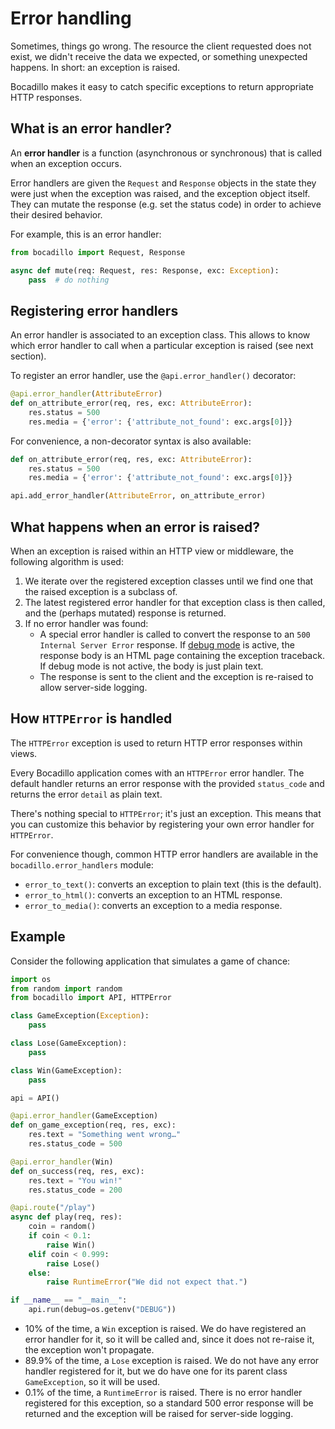 # Error handling

Sometimes, things go wrong. The resource the client requested does not exist, we didn't receive the data we expected, or something unexpected happens. In short: an exception is raised.

Bocadillo makes it easy to catch specific exceptions to return appropriate HTTP responses.

## What is an error handler?

An **error handler** is a function (asynchronous or synchronous) that is called when an exception occurs.

Error handlers are given the `Request` and `Response` objects in the state they were just when the exception was raised, and the exception object itself. They can mutate the response (e.g. set the status code) in order to achieve their desired behavior.

For example, this is an error handler:

```python
from bocadillo import Request, Response

async def mute(req: Request, res: Response, exc: Exception):
    pass  # do nothing
```

## Registering error handlers

An error handler is associated to an exception class. This allows to know which error handler to call when a particular exception is raised (see next section).

To register an error handler, use the `@api.error_handler()` decorator:

```python
@api.error_handler(AttributeError)
def on_attribute_error(req, res, exc: AttributeError):
    res.status = 500
    res.media = {'error': {'attribute_not_found': exc.args[0]}}
```

For convenience, a non-decorator syntax is also available:

```python
def on_attribute_error(req, res, exc: AttributeError):
    res.status = 500
    res.media = {'error': {'attribute_not_found': exc.args[0]}}

api.add_error_handler(AttributeError, on_attribute_error)
```

## What happens when an error is raised?

When an exception is raised within an HTTP view or middleware, the following algorithm is used:

1. We iterate over the registered exception classes until we find one that the raised exception is a subclass of.
2. The latest registered error handler for that exception class is then called, and the (perhaps mutated) response is returned.
3. If no error handler was found:
    - A special error handler is called to convert the response to an `500 Internal Server Error` response. If [debug mode] is active, the response body is an HTML page containing the exception traceback. If debug mode is not active, the body is just plain text.
    - The response is sent to the client and the exception is re-raised to allow server-side logging.

## How `HTTPError` is handled

The `HTTPError` exception is used to return HTTP error responses within views.

Every Bocadillo application comes with an `HTTPError` error handler. The default handler returns an error response with the provided `status_code` and returns the error `detail` as plain text.

There's nothing special to `HTTPError`; it's just an exception. This means that you can customize this behavior by registering your own error handler for `HTTPError`.

For convenience though, common HTTP error handlers are available in the `bocadillo.error_handlers` module:

- `error_to_text()`: converts an exception to plain text (this is the default).
- `error_to_html()`: converts an exception to an HTML response.
- `error_to_media()`: converts an exception to a media response.

## Example

Consider the following application that simulates a game of chance:

```python
import os
from random import random
from bocadillo import API, HTTPError

class GameException(Exception):
    pass

class Lose(GameException):
    pass

class Win(GameException):
    pass

api = API()

@api.error_handler(GameException)
def on_game_exception(req, res, exc):
    res.text = "Something went wrong…"
    res.status_code = 500

@api.error_handler(Win)
def on_success(req, res, exc):
    res.text = "You win!"
    res.status_code = 200

@api.route("/play")
async def play(req, res):
    coin = random()
    if coin < 0.1:
        raise Win()
    elif coin < 0.999:
        raise Lose()
    else:
        raise RuntimeError("We did not expect that.")

if __name__ == "__main__":
    api.run(debug=os.getenv("DEBUG"))
```

- 10% of the time, a `Win` exception is raised. We do have registered an error handler for it, so it will be called and, since it does not re-raise it, the exception won't propagate.
- 89.9% of the time, a `Lose` exception is raised. We do not have any error handler registered for it, but we do have one for its parent class `GameException`, so it will be used.
- 0.1% of the time, a `RuntimeError` is raised. There is no error handler registered for this exception, so a standard 500 error response will be returned and the exception will be raised for server-side logging.

[debug mode]: ../api.md#debug-mode

